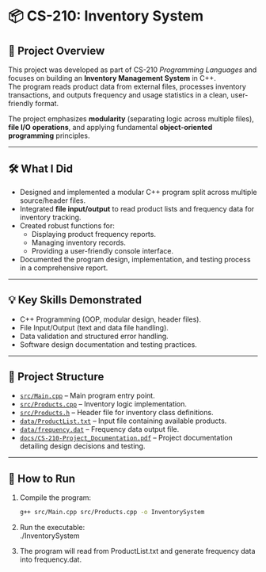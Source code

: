 # 📦 CS-210: Inventory System

## 📖 Project Overview
This project was developed as part of CS-210 *Programming Languages* and focuses on building an **Inventory Management System** in C++.  
The program reads product data from external files, processes inventory transactions, and outputs frequency and usage statistics in a clean, user-friendly format.  

The project emphasizes **modularity** (separating logic across multiple files), **file I/O operations**, and applying fundamental **object-oriented programming** principles.

---

## 🛠 What I Did
- Designed and implemented a modular C++ program split across multiple source/header files.
- Integrated **file input/output** to read product lists and frequency data for inventory tracking.
- Created robust functions for:
  - Displaying product frequency reports.  
  - Managing inventory records.  
  - Providing a user-friendly console interface.  
- Documented the program design, implementation, and testing process in a comprehensive report.

---

## 💡 Key Skills Demonstrated
- C++ Programming (OOP, modular design, header files).  
- File Input/Output (text and data file handling).  
- Data validation and structured error handling.  
- Software design documentation and testing practices.

---

## 📂 Project Structure
- [`src/Main.cpp`](src/Main.cpp) – Main program entry point.  
- [`src/Products.cpp`](src/Products.cpp) – Inventory logic implementation.  
- [`src/Products.h`](src/Products.h) – Header file for inventory class definitions.  
- [`data/ProductList.txt`](data/ProductList.txt) – Input file containing available products.  
- [`data/frequency.dat`](data/frequency.dat) – Frequency data output file.  
- [`docs/CS-210-Project_Documentation.pdf`](docs/CS-210-Project_Documentation.pdf) – Project documentation detailing design decisions and testing.  

---

## 🚀 How to Run
1. Compile the program:  
   ```bash
   g++ src/Main.cpp src/Products.cpp -o InventorySystem

2. Run the executable:   
./InventorySystem

3. The program will read from ProductList.txt and generate frequency data into frequency.dat.
